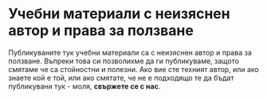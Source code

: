 # Учебни материали с неизяснен автор и права за ползване

Публикуваните тук учебни материали са с неизяснен автор и права за ползване. Въпреки това си позволихме да ги публикуваме, защото смятаме че са стойностни и полезни.
Ако вие сте техният автор, или ако знаете кой е той, или ако смятате, че не е подходящо те да бъдат публикувани тук - моля, **свържете се с нас**.
